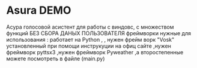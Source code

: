 # Asura DEMO
Асура голосовой асистент для работы с виндовс, с множеством функций  БЕЗ СБОРА ДАНЫХ ПОЛЬЗОВАТЕЛЯ 
фреймворки нужные для использования :
работает на Python ,
,
нужен фрейм ворк "Vosk" установленный при помощи инструкуции на офиц сайте
,нужен фреймворк pyttsx3
,нужен фреймворк Pyweather
,а второстепенные можете посмотреть в файле (main.py)


